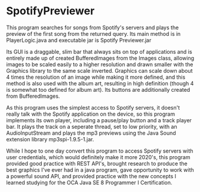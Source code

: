 # SpotifyPreviewer
This program searches for songs from Spotify's servers and plays the preview of the first song from the returned query. Its main method is in PlayerLogic.java and executable jar is Spotify Previewer.jar

Its GUI is a draggable, slim bar that always sits on top of applications and is entirely made up of created BufferedImages from the Images class, allowing images to be
scaled easily to a higher resolution and drawn smaller with the Graphics library to the same scale inverted. Graphics can scale down about 4 times the resolution of an image while
making it more defined, and this method is also used with the album art, resulting in high definition (though 4 is somewhat too defined for album art). Its buttons are 
additionally created from BufferedImages.

As this program uses the simplest access to Spotify servers, it doesn't really talk with the Spotify application on the device, so this program implements its 
own player, including a pause/play button and a track player bar. It plays the track on a seperate thread, set to low priority, with an AudioInputStream and plays the mp3 previews
using the Java Sound extension library mp3spi-1.9.5-1.jar.

While I hope to one day convert this program to access Spotify servers with user credentials, which would definitely make it more 2020's, this program provided good 
practice with REST API's, brought research to produce the best graphics I've ever had in a java program, gave opportunity to work with a powerful sound API, and provided practice
with the new concepts I learned studying for the OCA Java SE 8 Programmer I Certification.
